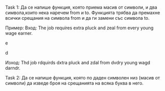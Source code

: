 Task 1:
Да се напише функция, която приема масив от символи, и два символа,които нека наречем from и to. Функцията трябва да премахне всички срещания на символа from и да ги замени със символа to.

Пример: 
Вход: The job requires extra pluck and zeal from every young wage earner. 

e

d

Изход: Thd job rdquirds dxtra pluck and zdal from dvdry young wagd darndr. 


Task 2: 
Да се напише функция, която по даден символен низ (масив от символи) да изведе броя на срещанията на всяка буква в него.
